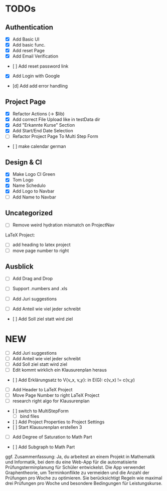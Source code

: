 # TODOs

## Authentication
- [x] Add Basic UI
- [x] Add basic func.
- [x] Add reset Page
- [x] Add Email Verification
- [ ] Add reset password link
- [x] Add Login with Google
- [d] Add add error handling

## Project Page
- [x] Refactor Actions (-> $lib)
- [x] Add correct File Upload like in testData dir
- [x] Add "Erkannte Kurse" Section
- [x] Add Start/End Date Selection
- [ ] Refactor Project Page To Multi Step Form
- [ ] make calendar german

## Design & CI
- [x] Make Logo CI Green
- [x] Tom Logo
- [x] Name  Schedulo
- [x] Add Logo to Navbar
- [ ] Add Name to Navbar

## Uncategorized
- [ ] Remove weird hydration mismatch on ProjectNav

LaTeX Project: 
- [ ] add heading to latex project
- [ ] move page number to right 

## Ausblick
- [ ] Add Drag and Drop
- [ ] Support .numbers and .xls



- [ ] Add Juri suggestions
- [ ] Add Anteil wie viel jeder schreibt
- [ ] Add Soll ziel statt wird ziel




# NEW

- [ ] Add Juri suggestions
- [ ] Add Anteil wie viel jeder schreibt
- [ ] Add Soll ziel statt wird ziel
- [ ] Edit kommt wirklich ein Klausurenplan heraus
- [ ] Add Erklärungsatz to V{v_x, v_y}: in E(G): c(v_x) != c(v_y)
- [ ] Add Header to LaTeX Project
- [ ] Move Page Number to right LaTeX Project
- [ ] research right algo for Klausurenplan
- [ ] switch to MultiStepForm
    - [ ] bind files
- [ ] Add Project Properties to Project Settings
- [ ] Start Klausurenplan erstellen 3
- [ ] Add Degree of Saturation to Math Part
- [ ] Add Subgraph to Math Part



ggf. Zusammenfassung:
Ja, du arbeitest an einem Projekt in Mathematik und Informatik, bei dem du eine Web-App für die automatisierte Prüfungsterminplanung für Schüler entwickelst. Die App verwendet Graphentheorie, um Terminkonflikte zu vermeiden und die Anzahl der Prüfungen pro Woche zu optimieren. Sie berücksichtigt Regeln wie maximal drei Prüfungen pro Woche und besondere Bedingungen für Leistungskurse.